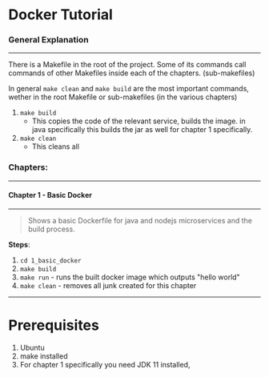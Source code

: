 # Docker Tutorial

### General Explanation
---
There is a Makefile in the root of the project. Some of its commands call commands of other Makefiles inside each of the chapters. (sub-makefiles)

In general ```make clean``` and ```make build``` are the most important commands, wether in the root Makefile or sub-makefiles (in the various chapters)

1. ```make build```
    - This copies the code of the relevant service, builds the image. in java specifically this builds the jar as well for chapter 1 specifically.
1. ```make clean```
    - This cleans all

### Chapters:
___

#### Chapter 1 - Basic Docker
___
> Shows a basic Dockerfile for java and nodejs microservices and the build process.

**Steps**:
1. ```cd 1_basic_docker```
1. ```make build```
1. ```make run``` - runs the built docker image which outputs "hello world"
1. ```make clean``` - removes all junk created for this chapter



___
# Prerequisites
1. Ubuntu
1. make installed
1. For chapter 1 specifically you need JDK 11 installed, 

